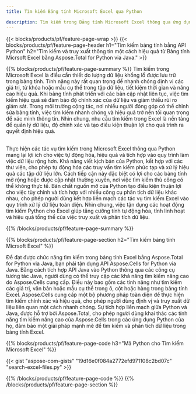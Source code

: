 ```yaml
---
title: Tìm kiếm Bảng tính Microsoft Excel qua Python 

description: Tìm kiếm trong Bảng tính Microsoft Excel thông qua ứng dụng Python của bạn. Tìm kiếm bảng tính trực tuyến thông qua ứng dụng.
---
```


{{< blocks/products/pf/feature-page-wrap >}}
{{< blocks/products/pf/feature-page-header h1="Tìm kiếm bảng tính bằng API Python" h2="Tìm kiếm và truy xuất thông tin một cách hiệu quả từ Bảng tính Micrsoft Excel bằng Aspose.Total for Python via Java." >}}

{{% blocks/products/pf/feature-page-summary %}}
Tìm kiếm trong Microsoft Excel là điều cần thiết do lượng dữ liệu khổng lồ được lưu trữ trong bảng tính. Tính năng này rất quan trọng để nhanh chóng định vị các giá trị, từ khóa hoặc mẫu cụ thể trong tập dữ liệu, tiết kiệm thời gian và nâng cao hiệu quả. Khi bảng tính phát triển với các bản cập nhật liên tục, việc tìm kiếm hiệu quả sẽ đảm bảo độ chính xác của dữ liệu và giảm thiểu rủi ro giám sát. Trong môi trường cộng tác, nơi nhiều người đóng góp có thể chỉnh sửa bảng tính, việc tìm kiếm nhanh chóng và hiệu quả trở nên tối quan trọng để xác minh thông tin. Nhìn chung, nhu cầu tìm kiếm trong Excel là nền tảng để quản lý dữ liệu, độ chính xác và tạo điều kiện thuận lợi cho quá trình ra quyết định hiệu quả.<br /><br />

Thực hiện các tác vụ tìm kiếm trong Microsoft Excel thông qua Python mang lại lợi ích cho việc tự động hóa, hiệu quả và tích hợp vào quy trình làm việc dữ liệu rộng hơn. Khả năng viết kịch bản của Python, kết hợp với các thư viện, cho phép tự động hóa các truy vấn tìm kiếm phức tạp và xử lý hiệu quả các tập dữ liệu lớn. Cách tiếp cận này đặc biệt có lợi cho các bảng tính mở rộng hoặc được cập nhật thường xuyên, nơi việc tìm kiếm thủ công có thể không thực tế. Bản chất nguồn mở của Python tạo điều kiện thuận lợi cho việc tùy chỉnh và tích hợp với nhiều công cụ phân tích dữ liệu khác nhau, cho phép người dùng kết hợp liền mạch các tác vụ tìm kiếm Excel vào quy trình xử lý dữ liệu toàn diện. Nhìn chung, việc tận dụng các hoạt động tìm kiếm Python cho Excel giúp tăng cường tính tự động hóa, tính linh hoạt và hiệu quả tổng thể của việc truy xuất và phân tích dữ liệu.

{{% /blocks/products/pf/feature-page-summary  %}}

{{% blocks/products/pf/feature-page-section  h2="Tìm kiếm bảng tính Micrsoft Excel" %}}

Để đạt được chức năng tìm kiếm trong bảng tính Excel bằng Aspose.Total for Python via Java, bạn phải tận dụng API Aspose.Cells for Python via Java. Bằng cách tích hợp API Java vào Python thông qua các công cụ tương tác Java, người dùng có thể truy cập các khả năng tìm kiếm nâng cao do Aspose.Cells cung cấp. Điều này bao gồm các tính năng như tìm kiếm các giá trị, văn bản hoặc mẫu cụ thể trong ô, cột hoặc hàng trong bảng tính Excel. Aspose.Cells cung cấp một bộ phương pháp toàn diện để thực hiện tìm kiếm chính xác và hiệu quả, cho phép người dùng định vị và truy xuất dữ liệu liên quan một cách nhanh chóng. Sự tích hợp liền mạch giữa Python và Java, được hỗ trợ bởi Aspose.Total, cho phép người dùng khai thác các tính năng tìm kiếm nâng cao của Aspose.Cells trong các ứng dụng Python của họ, đảm bảo một giải pháp mạnh mẽ để tìm kiếm và phân tích dữ liệu trong bảng tính Excel.

{{% blocks/products/pf/feature-page-code h3="Mã Python cho Tìm kiếm Microsoft Excel" %}}

{{< gist "aspose-com-gists" "19d16e0f084a2772efd971108c2bd07c" "search-excel-files.py" >}}

{{% /blocks/products/pf/feature-page-code  %}}
{{% /blocks/products/pf/feature-page-section %}}
